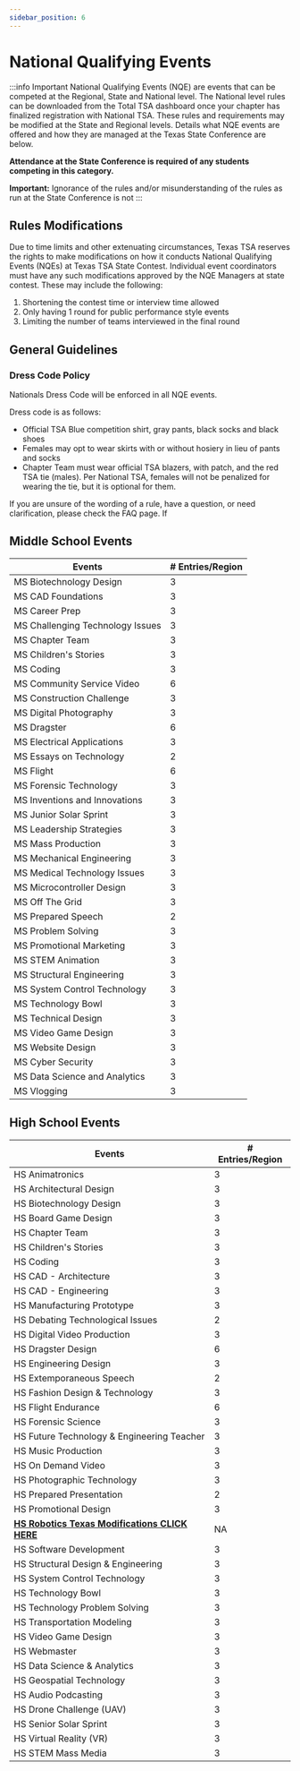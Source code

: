 ```yaml
---
sidebar_position: 6
---
```


# National Qualifying Events

:::info Important
National Qualifying Events (NQE) are events that can be competed at the Regional, State and National level. The National level rules can be downloaded from the Total TSA dashboard once your chapter has finalized registration with National TSA. These rules and requirements may be modified at the State and Regional
levels. Details what NQE events are offered and how they are managed at the Texas State Conference are below.

**Attendance at the State Conference is required of any students competing in this category.**

**Important:** Ignorance of the rules and/or misunderstanding of the rules as run at the State Conference is not
:::

## Rules Modifications

Due to time limits and other extenuating circumstances, Texas TSA reserves the rights to make modifications on how it conducts National Qualifying Events (NQEs) at Texas TSA State Contest. Individual event coordinators must have any such modifications approved by the NQE Managers at state contest. These may include the following:

1. Shortening the contest time or interview time allowed
2. Only having 1 round for public performance style events
3. Limiting the number of teams interviewed in the final round

## General Guidelines

### Dress Code Policy

Nationals Dress Code will be enforced in all NQE events.

Dress code is as follows:

- Official TSA Blue competition shirt, gray pants, black socks and black shoes
- Females may opt to wear skirts with or without hosiery in lieu of pants and socks
- Chapter Team must wear official TSA blazers, with patch, and the red TSA tie (males). Per National TSA, females will not be penalized for wearing the tie, but it is optional for them.

If you are unsure of the wording of a rule, have a question, or need clarification, please check the FAQ page. If

## Middle School Events

| Events                           | # Entries/Region |
| -------------------------------- | ---------------- |
| MS Biotechnology Design          | 3                |
| MS CAD Foundations               | 3                |
| MS Career Prep                   | 3                |
| MS Challenging Technology Issues | 3                |
| MS Chapter Team                  | 3                |
| MS Children's Stories            | 3                |
| MS Coding                        | 3                |
| MS Community Service Video       | 6                |
| MS Construction Challenge        | 3                |
| MS Digital Photography           | 3                |
| MS Dragster                      | 6                |
| MS Electrical Applications       | 3                |
| MS Essays on Technology          | 2                |
| MS Flight                        | 6                |
| MS Forensic Technology           | 3                |
| MS Inventions and Innovations    | 3                |
| MS Junior Solar Sprint           | 3                |
| MS Leadership Strategies         | 3                |
| MS Mass Production               | 3                |
| MS Mechanical Engineering        | 3                |
| MS Medical Technology Issues     | 3                |
| MS Microcontroller Design        | 3                |
| MS Off The Grid                  | 3                |
| MS Prepared Speech               | 2                |
| MS Problem Solving               | 3                |
| MS Promotional Marketing         | 3                |
| MS STEM Animation                | 3                |
| MS Structural Engineering        | 3                |
| MS System Control Technology     | 3                |
| MS Technology Bowl               | 3                |
| MS Technical Design              | 3                |
| MS Video Game Design             | 3                |
| MS Website Design                | 3                |
| MS Cyber Security                | 3                |
| MS Data Science and Analytics    | 3                |
| MS Vlogging                      | 3                |

## High School Events

| Events                                                          | # Entries/Region |
| --------------------------------------------------------------- | ---------------- |
| HS Animatronics                                                 | 3                |
| HS Architectural Design                                         | 3                |
| HS Biotechnology Design                                         | 3                |
| HS Board Game Design                                            | 3                |
| HS Chapter Team                                                 | 3                |
| HS Children's Stories                                           | 3                |
| HS Coding                                                       | 3                |
| HS CAD - Architecture                                           | 3                |
| HS CAD - Engineering                                            | 3                |
| HS Manufacturing Prototype                                      | 3                |
| HS Debating Technological Issues                                | 2                |
| HS Digital Video Production                                     | 3                |
| HS Dragster Design                                              | 6                |
| HS Engineering Design                                           | 3                |
| HS Extemporaneous Speech                                        | 2                |
| HS Fashion Design & Technology                                  | 3                |
| HS Flight Endurance                                             | 6                |
| HS Forensic Science                                             | 3                |
| HS Future Technology & Engineering Teacher                      | 3                |
| HS Music Production                                             | 3                |
| HS On Demand Video                                              | 3                |
| HS Photographic Technology                                      | 3                |
| HS Prepared Presentation                                        | 2                |
| HS Promotional Design                                           | 3                |
| **[HS Robotics Texas Modifications CLICK HERE](/vex-robotics)** | NA               |
| HS Software Development                                         | 3                |
| HS Structural Design & Engineering                              | 3                |
| HS System Control Technology                                    | 3                |
| HS Technology Bowl                                              | 3                |
| HS Technology Problem Solving                                   | 3                |
| HS Transportation Modeling                                      | 3                |
| HS Video Game Design                                            | 3                |
| HS Webmaster                                                    | 3                |
| HS Data Science & Analytics                                     | 3                |
| HS Geospatial Technology                                        | 3                |
| HS Audio Podcasting                                             | 3                |
| HS Drone Challenge (UAV)                                        | 3                |
| HS Senior Solar Sprint                                          | 3                |
| HS Virtual Reality (VR)                                         | 3                |
| HS STEM Mass Media                                              | 3                |
